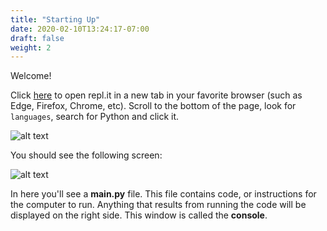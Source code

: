 ```yaml
---
title: "Starting Up"
date: 2020-02-10T13:24:17-07:00
draft: false
weight: 2
---
```


Welcome!

Click [here](https://repl.it) to open repl.it in a new tab in your favorite browser (such as Edge, Firefox, Chrome, etc). Scroll to the bottom of the page, look for `languages`, search for Python and click it. 

![alt text](../media/languages.png "a picture the languages that repl.it provides")

You should see the following screen:

![alt text](../media/python_replit.png "a picture of what python repl.it looks like")

In here you'll see a <b>main.py</b> file. This file contains code, or instructions for the computer to run. Anything that results from running the code will be displayed on the right side. This window is called the <b>console</b>. 
